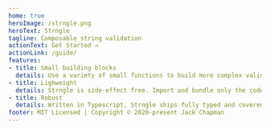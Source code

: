 ```yaml
---
home: true
heroImage: /strngle.png
heroText: Strngle
tagline: Composable string validation
actionText: Get Started →
actionLink: /guide/
features:
- title: Small building blocks
  details: Use a variety of small functions to build more complex validation rules.
- title: Lighweight
  details: Strngle is side-effect free. Import and bundle only the code you actually use via tree-shaking.
- title: Robust
  details: Written in Typescript, Strngle ships fully typed and covered with unit tests.
footer: MIT Licensed | Copyright © 2020-present Jack Chapman
---
```

